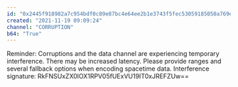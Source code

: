 ```yaml
---
id: "0x2445f918982a7c954bdf0c89e87bc4e64ee2b1e3743f5fec53059185050a769e"
created: "2021-11-19 09:09:24"
channel: "CORRUPTION"
b64: "True"
---
```


Reminder: Corruptions and the data channel are experiencing temporary interference. There may be increased latency. Please provide ranges and several fallback options when encoding spacetime data. Interference signature: RkFNSUxZX0lOX1RPV05fUExVU19IT0xJREFZUw==